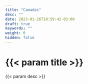 ```yaml
---
title: "Camadas"
desc: ""
date: 2023-01-26T10:59:42-03:00
draft: true
keywords: ""
weight: 0
hidden: false
---
```

# {{< param title >}}

{{< param desc >}}